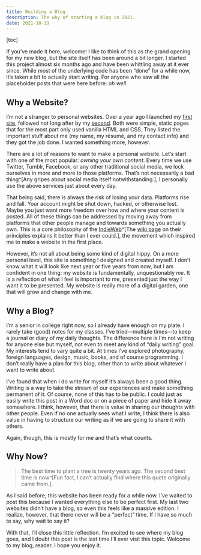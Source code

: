 ```yaml
---
title: Building a Blog
description: The why of starting a blog in 2021.
date: 2021-10-19
---
```


[toc]

If you’ve made it here, welcome! I like to think of this as the grand opening for my new blog, but the site itself has been around a bit longer. I started this project almost six months ago and have been whittling away at it ever since. While most of the underlying code has been “done” for a while now, it’s taken a bit to actually start writing. For anyone who saw all the placeholder posts that were here before: _oh well_.

## Why a Website?

I’m not a stranger to personal websites. Over a year ago I launched my [first site](https://thisstillwill.github.io/Personal-Website-V1/), followed not long after by my [second](https://thisstillwill.github.io/Personal-Website-V2/). Both were simple, static pages that for the most part only used vanilla HTML and CSS. They listed the important stuff about me (my name, my résumé, and my contact info) and they got the job done. I wanted something more, however.

There are a lot of reasons to want to make a personal website. Let’s start with one of the most popular: _owning your own content_. Every time we use Twitter, Tumblr, Facebook, or any other traditional social media, we lock ourselves in more and more to those platforms. That’s not necessarily a bad thing^[Any gripes about social media itself notwithstanding.]; I personally use the above services just about every day.

That being said, there is always the risk of losing your data. Platforms rise and fall. Your account might be shut down, hacked, or otherwise lost. Maybe you just want more freedom over how and where your content is posted. All of these things can be addressed by moving away from platforms that other people manage and towards something you actually own. This is a core philosophy of the [IndieWeb](https://indieweb.org/)^[The [wiki page](https://indieweb.org/principles) on their principles explains it better than I ever could.], the movement which inspired me to make a website in the first place.

However, it’s not all about being some kind of digital hippy. On a more personal level, this site is something I designed and created myself. I don’t know what it will look like next year or five years from now, but I am confident in one thing: my website is fundamentally, unquestionably _me_. It is a reflection of what I feel is important to me, presented just the way I want it to be presented. My website is really more of a digital garden, one that will grow and change with me.

## Why a Blog?

I’m a senior in college right now, so I already have enough on my plate. I rarely take (good) notes for my classes. I’ve tried—multiple times—to keep a journal or diary of my daily thoughts. The difference here is I’m not writing for anyone else but myself, not even to meet any kind of “daily writing” goal. My interests tend to vary quite a bit. At times I’ve explored photography, foreign languages, design, music, books, and of course programming. I don’t really have a plan for this blog, other than to write about whatever I want to write about.

I’ve found that when I do write for myself it’s always been a good thing. Writing is a way to take the stream of our experiences and make something permanent of it. Of course, none of this has to be public. I could just as easily write this post in a Word doc or on a piece of paper and hide it away somewhere. I think, however, that there is value in sharing our thoughts with other people. Even if no one actually sees what I write, I think there is also value in having to structure our writing as if we are going to share it with others.

Again, though, this is mostly for me and that’s what counts.

## Why Now?

> The best time to plant a tree is twenty years ago. The second best time is now^[Fun fact, I can’t actually find where this quote originally came from.].

As I said before, this website has been ready for a while now. I’ve waited to post this because I wanted everything else to be perfect first. My last two websites didn’t have a blog, so even this feels like a massive edition. I realize, however, that there never will be a “perfect” time. If I have so much to say, why wait to say it?

With that, I’ll close this little reflection. I’m excited to see where my blog goes, and I doubt this post is the last time I’ll ever visit this topic. Welcome to my blog, reader. I hope you enjoy it.
